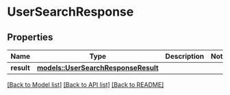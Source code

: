 # UserSearchResponse

## Properties

Name | Type | Description | Notes
------------ | ------------- | ------------- | -------------
**result** | [**models::UserSearchResponseResult**](UserSearchResponse_result.md) |  | 

[[Back to Model list]](../README.md#documentation-for-models) [[Back to API list]](../README.md#documentation-for-api-endpoints) [[Back to README]](../README.md)


